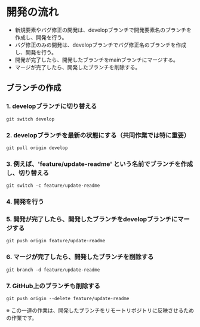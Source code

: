 # 開発の流れ
- 新規要素やバグ修正の開発は、developブランチで開発要素名のブランチを作成し、開発を行う。
- バグ修正のみの開発は、developブランチでバグ修正名のブランチを作成し、開発を行う。
- 開発が完了したら、開発したブランチをmainブランチにマージする。
- マージが完了したら、開発したブランチを削除する。

## ブランチの作成
### 1. developブランチに切り替える
`git switch develop`

### 2. developブランチを最新の状態にする（共同作業では特に重要）
`git pull origin develop`

### 3. 例えば、'feature/update-readme' という名前でブランチを作成し、切り替える
`git switch -c feature/update-readme`

### 4. 開発を行う

### 5. 開発が完了したら、開発したブランチをdevelopブランチにマージする
`git push origin feature/update-readme`

### 6. マージが完了したら、開発したブランチを削除する
`git branch -d feature/update-readme`

### 7. GitHub上のブランチも削除する
`git push origin --delete feature/update-readme`

※ この一連の作業は、開発したブランチをリモートリポジトリに反映させるための作業です。